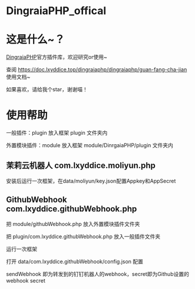 # DingraiaPHP_offical

# 这是什么~？

[DingraiaPHP](https://github.com/lxyddice/DingraiaPHP)官方插件库，欢迎研究or使用~

查阅 https://doc.lxyddice.top/dingraiaphp/dingraiaphp/guan-fang-cha-jian 使用文档~

如果喜欢，请给我个star，谢谢喵！

# 使用帮助

一般插件：plugin  放入框架 plugin 文件夹内

外置模块插件：module  放入框架 module/DinrgaiaPHP/plugin 文件夹内

## 茉莉云机器人 com.lxyddice.moliyun.php

安装后运行一次框架，在data/moliyun/key.json配置Appkey和AppSecret

## GithubWebhook com.lxyddice.githubWebhook.php

把 module/githubWebhook.php 放入外置模块插件文件夹

把 plugin/com.lxyddice.githubWebhook.php 放入一般插件文件夹

运行一次框架

打开 data/com.lxyddice.githubWebhook/config.json 配置

sendWebhook 即为转发到的钉钉机器人的webhook，secret即为Github设置的webhook secret